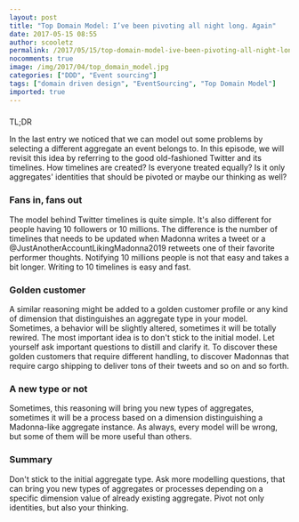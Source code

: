 ```yaml
---
layout: post
title: "Top Domain Model: I’ve been pivoting all night long. Again"
date: 2017-05-15 08:55
author: scooletz
permalink: /2017/05/15/top-domain-model-ive-been-pivoting-all-night-long-again/
nocomments: true
image: /img/2017/04/top_domain_model.jpg
categories: ["DDD", "Event sourcing"]
tags: ["domain driven design", "EventSourcing", "Top Domain Model"]
imported: true
---
```


###
TL;DR

In the last entry we noticed that we can model out some problems by selecting a different aggregate an event belongs to. In this episode, we will revisit this idea by referring to the good old-fashioned Twitter and its timelines. How timelines are created? Is everyone treated equally? Is it only aggregates' identities that should be pivoted or maybe our thinking as well?

### Fans in, fans out

The model behind Twitter timelines is quite simple. It's also different for people having 10 followers or 10 millions. The difference is the number of timelines that needs to be updated when Madonna writes a tweet or a @JustAnotherAccountLikingMadonna2019 retweets one of their favorite performer thoughts. Notifying 10 millions people is not that easy and takes a bit longer. Writing to 10 timelines is easy and fast.

### Golden customer

A similar reasoning might be added to a golden customer profile or any kind of dimension that distinguishes an aggregate type in your model. Sometimes, a behavior will be slightly altered, sometimes it will be totally rewired. The most important idea is to don't stick to the initial model. Let yourself ask important questions to distill and clarify it. To discover these golden customers that require different handling, to discover Madonnas that require cargo shipping to deliver tons of their tweets and so on and so forth.

### A new type or not

Sometimes, this reasoning will bring you new types of aggregates, sometimes it will be a process based on a dimension distinguishing a Madonna-like aggregate instance. As always, every model will be wrong, but some of them will be more useful than others.

### Summary

Don't stick to the initial aggregate type. Ask more modelling questions, that can bring you new types of aggregates or processes depending on a specific dimension value of already existing aggregate. Pivot not only identities, but also your thinking.
